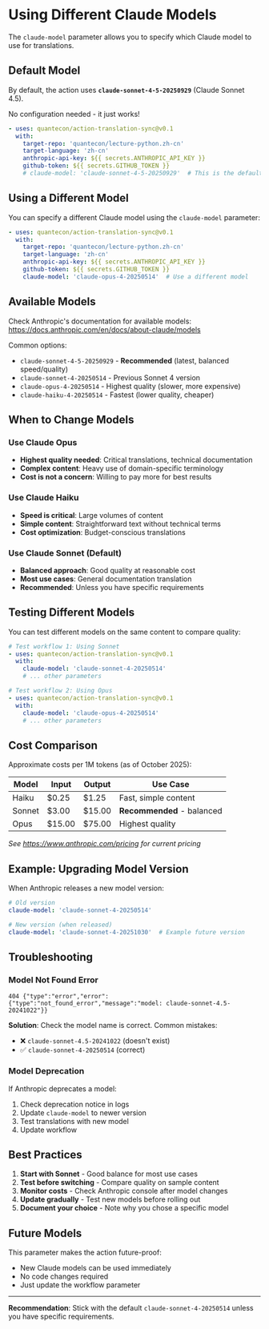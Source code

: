 # Using Different Claude Models

The `claude-model` parameter allows you to specify which Claude model to use for translations.

## Default Model

By default, the action uses **`claude-sonnet-4-5-20250929`** (Claude Sonnet 4.5).

No configuration needed - it just works!

```yaml
- uses: quantecon/action-translation-sync@v0.1
  with:
    target-repo: 'quantecon/lecture-python.zh-cn'
    target-language: 'zh-cn'
    anthropic-api-key: ${{ secrets.ANTHROPIC_API_KEY }}
    github-token: ${{ secrets.GITHUB_TOKEN }}
    # claude-model: 'claude-sonnet-4-5-20250929'  # This is the default
```

## Using a Different Model

You can specify a different Claude model using the `claude-model` parameter:

```yaml
- uses: quantecon/action-translation-sync@v0.1
  with:
    target-repo: 'quantecon/lecture-python.zh-cn'
    target-language: 'zh-cn'
    anthropic-api-key: ${{ secrets.ANTHROPIC_API_KEY }}
    github-token: ${{ secrets.GITHUB_TOKEN }}
    claude-model: 'claude-opus-4-20250514'  # Use a different model
```

## Available Models

Check Anthropic's documentation for available models:
https://docs.anthropic.com/en/docs/about-claude/models

Common options:
- `claude-sonnet-4-5-20250929` - **Recommended** (latest, balanced speed/quality)
- `claude-sonnet-4-20250514` - Previous Sonnet 4 version
- `claude-opus-4-20250514` - Highest quality (slower, more expensive)
- `claude-haiku-4-20250514` - Fastest (lower quality, cheaper)

## When to Change Models

### Use Claude Opus
- **Highest quality needed**: Critical translations, technical documentation
- **Complex content**: Heavy use of domain-specific terminology
- **Cost is not a concern**: Willing to pay more for best results

### Use Claude Haiku
- **Speed is critical**: Large volumes of content
- **Simple content**: Straightforward text without technical terms
- **Cost optimization**: Budget-conscious translations

### Use Claude Sonnet (Default)
- **Balanced approach**: Good quality at reasonable cost
- **Most use cases**: General documentation translation
- **Recommended**: Unless you have specific requirements

## Testing Different Models

You can test different models on the same content to compare quality:

```yaml
# Test workflow 1: Using Sonnet
- uses: quantecon/action-translation-sync@v0.1
  with:
    claude-model: 'claude-sonnet-4-20250514'
    # ... other parameters

# Test workflow 2: Using Opus
- uses: quantecon/action-translation-sync@v0.1
  with:
    claude-model: 'claude-opus-4-20250514'
    # ... other parameters
```

## Cost Comparison

Approximate costs per 1M tokens (as of October 2025):

| Model | Input | Output | Use Case |
|-------|-------|--------|----------|
| Haiku | $0.25 | $1.25 | Fast, simple content |
| Sonnet | $3.00 | $15.00 | **Recommended** - balanced |
| Opus | $15.00 | $75.00 | Highest quality |

*See https://www.anthropic.com/pricing for current pricing*

## Example: Upgrading Model Version

When Anthropic releases a new model version:

```yaml
# Old version
claude-model: 'claude-sonnet-4-20250514'

# New version (when released)
claude-model: 'claude-sonnet-4-20251030'  # Example future version
```

## Troubleshooting

### Model Not Found Error

```
404 {"type":"error","error":{"type":"not_found_error","message":"model: claude-sonnet-4.5-20241022"}}
```

**Solution**: Check the model name is correct. Common mistakes:
- ❌ `claude-sonnet-4.5-20241022` (doesn't exist)
- ✅ `claude-sonnet-4-20250514` (correct)

### Model Deprecation

If Anthropic deprecates a model:
1. Check deprecation notice in logs
2. Update `claude-model` to newer version
3. Test translations with new model
4. Update workflow

## Best Practices

1. **Start with Sonnet** - Good balance for most use cases
2. **Test before switching** - Compare quality on sample content
3. **Monitor costs** - Check Anthropic console after model changes
4. **Update gradually** - Test new models before rolling out
5. **Document your choice** - Note why you chose a specific model

## Future Models

This parameter makes the action future-proof:
- New Claude models can be used immediately
- No code changes required
- Just update the workflow parameter

---

**Recommendation**: Stick with the default `claude-sonnet-4-20250514` unless you have specific requirements.
